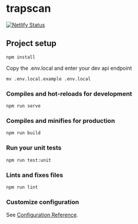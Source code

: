 # trapscan

[![Netlify Status](https://api.netlify.com/api/v1/badges/0d55b471-e242-400e-b412-d2d5a943f720/deploy-status)](https://app.netlify.com/sites/trapscan/deploys)

## Project setup
```
npm install
```

Copy the .env.local and enter your dev api endpoint
```
mv .env.local.example .env.local
```

### Compiles and hot-reloads for development
```
npm run serve
```

### Compiles and minifies for production
```
npm run build
```

### Run your unit tests
```
npm run test:unit
```

### Lints and fixes files
```
npm run lint
```

### Customize configuration
See [Configuration Reference](https://cli.vuejs.org/config/).
